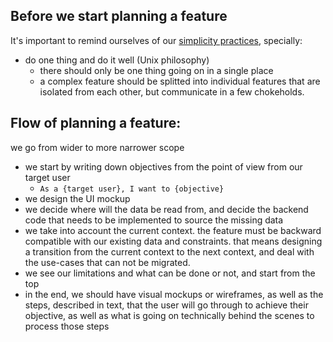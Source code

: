## Before we start planning a feature

It's important to remind ourselves of our [simplicity practices](/practices/simplicity.md), specially:
- do one thing and do it well (Unix philosophy)
  - there should only be one thing going on in a single place
  - a complex feature should be splitted into individual features that are isolated from each other, but communicate in a few chokeholds.

## Flow of planning a feature:

we go from wider to more narrower scope

- we start by writing down objectives from the point of view from our target user
  - `As a {target user}, I want to {objective}`
- we design the UI mockup
- we decide where will the data be read from, and decide the backend code that needs to be implemented to source the missing data
- we take into account the current context. the feature must be backward compatible with our existing data and constraints. that means designing a transition from the current context to the next context, and deal with the use-cases that can not be migrated.
- we see our limitations and what can be done or not, and start from the top
- in the end, we should have visual mockups or wireframes, as well as the steps, described in text, that the user will go through to achieve their objective, as well as what is going on technically behind the scenes to process those steps

